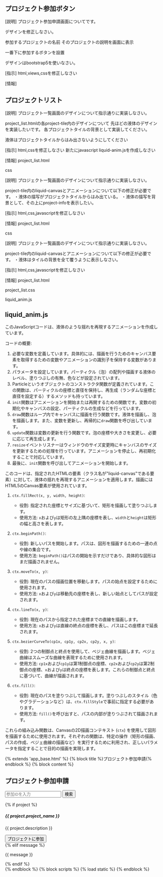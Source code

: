 ## プロジェクト参加ボタン
[説明]
プロジェクト参加申請画面についてです。

デザインを修正しなさい。

参加するプロジェクトの名前
そのプロジェクトの説明を画面に表示

一番下に参加するボタンを設置

デザインはbootstrap5を使いなさい。


[指示]
html,views,cssを修正しなさい


[情報]

## プロジェクトリスト
[説明]
プロジェクト一覧画面のデザインについて指示通りに実装しなさい。

project_list.htmlの各project-tile内のデザインについて
先ほどの液体のデザインを実装したいです。
各プロジェクトタイルの背景として実装してください。

液体はプロジェクトタイルからはみ出さないようにしてください



[指示]
html,cssを修正しなさい
新たにjavascript liquid-anim.jsを作成しなさい


[情報]
project_list.html

css

[説明]
プロジェクト一覧画面のデザインについて指示通りに実装しなさい。

project-tile内のliquid-canvasとアニメーションについて以下の修正が必要です。
・液体の描写がプロジェクトタイルからはみ出ている。
・液体の描写を背景として、その上にproject-infoを表示したい。

[指示]
html,css,javascriptを修正しなさい


[情報]
project_list.html

css

[説明]
プロジェクト一覧画面のデザインについて指示通りに実装しなさい。

project-tile内のliquid-canvasとアニメーションについて以下の修正が必要です。
・液体はタイルの背景を全て覆うように表示しなさい。

[指示]
html,css,javascriptを修正しなさい


[情報]
project_list.html

project_list.css

liquid_anim.js

## liquid_anim.js
 このJavaScriptコードは、液体のような揺れを再現するアニメーションを作成しています。

コードの概要:
1. 必要な変数を定義しています。具体的には、描画を行うためのキャンバス要素を取得するための変数やアニメーションの識別子を保持する変数があります。
2. パラメータを設定しています。パーティクル（泡）の配列や描画する液体のレベル、塗りつぶしの有無、色などが設定されています。
3. Particleというオブジェクトのコンストラクタ関数が定義されています。この関数は、パーティクルの座標と直径を保持し、再生成（ランダムな座標と直径を設定する）するメソッドも持っています。
4. `init`関数はアニメーションを開始または再開するための関数です。変数の初期化やキャンバスの設定、パーティクルの生成などを行っています。
5. `draw`関数はループ内でキャンバスに描画を行う関数です。液体を描画し、泡を描画します。また、変数を更新し、再帰的に`draw`関数を呼び出しています。
6. `update`関数は変数の更新を行う関数です。泡の座標や大きさを変更し、必要に応じて再生成します。
7. `resize`イベントリスナーはウィンドウのサイズ変更時にキャンバスのサイズを更新するための処理を行っています。アニメーションを停止し、再初期化することで対応しています。
8. 最後に、`init`関数を呼び出してアニメーションを開始します。

このコードは、指定されたHTMLの要素（クラス名が"liquid-canvas"である要素）に対して、液体の揺れを再現するアニメーションを適用します。描画にはHTML5のCanvas要素が使用されています。

1. `ctx.fillRect(x, y, width, height)`:
   - 役割: 指定された座標とサイズに基づいて、矩形を描画して塗りつぶします。
   - 使用方法: `x`および`y`は矩形の左上隅の座標を表し、`width`と`height`は矩形の幅と高さを表します。

2. `ctx.beginPath()`:
   - 役割: 新しいパスを開始します。パスは、図形を描画するための一連の点や線の集合です。
   - 使用方法: `beginPath()`はパスの開始を示すだけであり、具体的な図形はまだ描画されません。

3. `ctx.moveTo(x, y)`:
   - 役割: 現在のパスの描画位置を移動します。パスの始点を設定するために使用されます。
   - 使用方法: `x`および`y`は移動先の座標を表し、新しい始点としてパスが設定されます。

4. `ctx.lineTo(x, y)`:
   - 役割: 現在のパスから指定された座標までの直線を描画します。
   - 使用方法: `x`および`y`は直線の終点の座標を表し、パスはこの座標まで延長されます。

5. `ctx.bezierCurveTo(cp1x, cp1y, cp2x, cp2y, x, y)`:
   - 役割: 2つの制御点と終点を使用して、ベジェ曲線を描画します。ベジェ曲線はスムーズな曲線を表現するために使用されます。
   - 使用方法: `cp1x`および`cp1y`は第1制御点の座標、`cp2x`および`cp2y`は第2制御点の座標、`x`および`y`は終点の座標を表します。これらの制御点と終点に基づいて、曲線が描画されます。

6. `ctx.fill()`:
   - 役割: 現在のパスを塗りつぶして描画します。塗りつぶしのスタイル（色やグラデーションなど）は、`ctx.fillStyle`で事前に指定する必要があります。
   - 使用方法: `fill()`を呼び出すと、パスの内部が塗りつぶされて描画されます。

これらの組み込み関数は、Canvasの2D描画コンテキスト (`ctx`) を使用して図形を描画するために使用されます。それぞれの関数は、特定の操作（矩形の描画、パスの作成、ベジェ曲線の描画など）を実行するために利用され、正しいパラメータを指定することで目的の描画を実現します。

{% extends 'app_base.html' %}
{% block title %}プロジェクト参加申請{% endblock %}
{% block content %}
<div class="container mt-5">
  <h2 class="mb-4">プロジェクト参加申請</h2>
  <form method="GET" action="{% url 'project_search' %}" class="mb-3">
    <div class="input-group">
      <input type="text" class="form-control" placeholder="参加IDを入力" name="joined_id" required>
      <button type="submit" class="btn btn-primary">検索</button>
    </div>
  </form>
  {% if project %}
  <div class="card">
    <div class="card-body">
      <h5 class="card-title">{{ project.project_name }}</h5>
      <p class="card-text">{{ project.description }}</p>
      <button type="button" class="btn btn-success join-project-button" data-project-id="{{ project.id }}">プロジェクトに参加</button>
    </div>
  </div>
  {% elif message %}
  <p class="text-danger">{{ message }}</p>
  {% endif %}
</div>
{% endblock %}
{% block scripts %}
{% load static %}
<script src="{% static 'js/project_search.js' %}"></script>
{% endblock %}